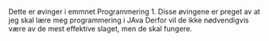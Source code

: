 Dette er øvinger i emmnet Programmering 1.
Disse øvingene er preget av at jeg skal lære meg programmering i JAva
Derfor vil de ikke nødvendigvis være av de mest effektive slaget, men de skal fungere.
